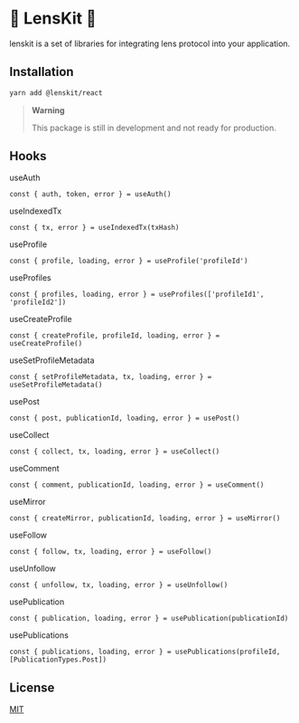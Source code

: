 # 🌿 LensKit 🌿

lenskit is a set of libraries for integrating lens protocol into your application.

## Installation

```bash
yarn add @lenskit/react
```

> **Warning**
>
> This package is still in development and not ready for production.

## Hooks

useAuth

```tsx
const { auth, token, error } = useAuth()
```

useIndexedTx

```tsx
const { tx, error } = useIndexedTx(txHash)
```

useProfile

```tsx
const { profile, loading, error } = useProfile('profileId')
```

useProfiles

```tsx
const { profiles, loading, error } = useProfiles(['profileId1', 'profileId2'])
```

useCreateProfile

```tsx
const { createProfile, profileId, loading, error } = useCreateProfile()
```

useSetProfileMetadata

```tsx
const { setProfileMetadata, tx, loading, error } = useSetProfileMetadata()
```

usePost

```tsx
const { post, publicationId, loading, error } = usePost()
```

useCollect

```tsx
const { collect, tx, loading, error } = useCollect()
```

useComment

```tsx
const { comment, publicationId, loading, error } = useComment()
```

useMirror

```tsx
const { createMirror, publicationId, loading, error } = useMirror()
```

useFollow

```tsx
const { follow, tx, loading, error } = useFollow()
```

useUnfollow

```tsx
const { unfollow, tx, loading, error } = useUnfollow()
```

usePublication

```tsx
const { publication, loading, error } = usePublication(publicationId)
```

usePublications

```tsx
const { publications, loading, error } = usePublications(profileId, [PublicationTypes.Post])
```

## License

[MIT](https://choosealicense.com/licenses/mit/)
